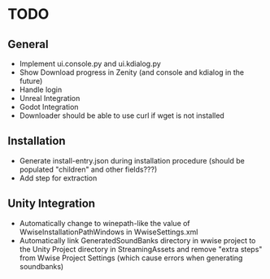 # TODO

## General

- Implement ui.console.py and ui.kdialog.py
- Show Download progress in Zenity (and console and kdialog in the future)
- Handle login
- Unreal Integration
- Godot Integration
- Downloader should be able to use curl if wget is not installed

## Installation

- Generate install-entry.json during installation procedure (should be populated "children" and other fields???)
- Add step for extraction

## Unity Integration

- Automatically change to winepath-like the value of WwiseInstallationPathWindows in WwiseSettings.xml
- Automatically link GeneratedSoundBanks directory in wwise project to the Unity Project directory in StreamingAssets and remove "extra steps" from Wwise Project Settings (which cause errors when generating soundbanks)
